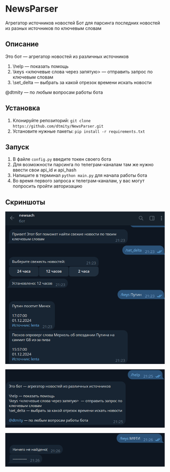 # NewsParser
 Агрегатор источников новостей
 Бот для парсинга последних новостей из разных источников по ключевым словам

## Описание
Это бот — агрегатор новостей из различных источников

1. \help — показать помощь
2. \keys <ключевые слова через запятую>  — отправить запрос по ключевым словам
3. \set_delta — выбрать за какой отрезок времени искать новости

@dtmity — по любым вопросам работы бота

## Установка

1. Клонируйте репозиторий: `git clone https://github.com/dtmity/NewsParser.git`
2. Установите нужные пакеты: `pip install -r requirements.txt`

## Запуск

1. В файле `config.py` введите токен своего бота
2. Для возможности парсинга по телеграм-каналам там же нужно ввести свои api_id и api_hash
3. Напишите в терминал `python main.py` для начала работы бота
4. Во время первого запроса к телеграм-каналам, у вас могут попросить пройти авторизацию

## Скриншоты

![Скрин 1](https://github.com/dtmity/NewsParser/raw/main/shots/1.png)

![Скрин 2](https://github.com/dtmity/NewsParser/raw/main/shots/2.png)

![Скрин 3](https://github.com/dtmity/NewsParser/raw/main/shots/3.png)
